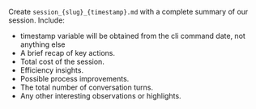 Create `session_{slug}_{timestamp}.md` with a complete summary of our session. Include:
- timestamp variable will be obtained from the cli command date, not anything else
- A brief recap of key actions.
- Total cost of the session.
- Efficiency insights.
- Possible process improvements.
- The total number of conversation turns.
- Any other interesting observations or highlights.
